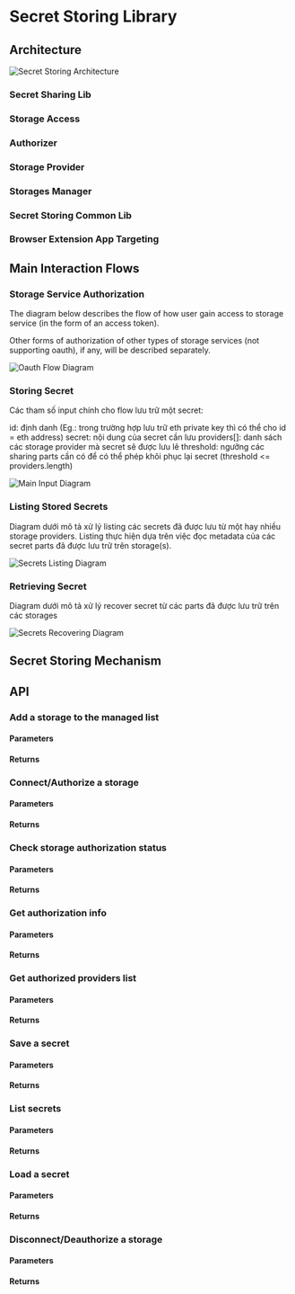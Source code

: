# Secret Storing Library

## Architecture

![](https://i.imgur.com/A5ewlGD.png "Secret Storing Architecture")

### Secret Sharing Lib

### Storage Access

### Authorizer

### Storage Provider

### Storages Manager

### Secret Storing Common Lib

### Browser Extension App Targeting

## Main Interaction Flows



### Storage Service Authorization

The diagram below describes the flow of how user gain access to storage service (in the form of an access token).

Other forms of authorization of other types of storage services (not supporting oauth), if any, will be described separately.

![](https://i.imgur.com/4sdB1ym.png "Oauth Flow Diagram")

### Storing Secret

Các tham số input chính cho flow lưu trữ một secret:

id: định danh (Eg.: trong trường hợp lưu trữ eth private key thì có thể cho id = eth address)
secret: nội dung của secret cần lưu
providers[]: danh sách các storage provider mà secret sẽ được lưu lê
threshold: ngưỡng các sharing parts cần có để có thể phép khôi phục lại secret (threshold <= providers.length)

![](https://i.imgur.com/oc063aP.png "Main Input Diagram")

### Listing Stored Secrets

Diagram dưới mô tả xử lý listing các secrets đã được lưu từ một hay nhiều storage providers. Listing thực hiện dựa trên việc đọc metadata của các secret parts đã được lưu
trữ trên storage(s).

![](https://i.imgur.com/tI2eg2O.png "Secrets Listing Diagram")

### Retrieving Secret

Diagram dưới mô tả xử lý recover secret từ các parts đã được lưu trữ trên các storages

![](https://i.imgur.com/BleoxDU.png "Secrets Recovering Diagram")

## Secret Storing Mechanism

## API

### Add a storage to the managed list

#### Parameters

#### Returns

### Connect/Authorize a storage

#### Parameters

#### Returns

### Check storage authorization status

#### Parameters

#### Returns

### Get authorization info

#### Parameters

#### Returns

### Get authorized providers list

#### Parameters

#### Returns

### Save a secret

#### Parameters

#### Returns

### List secrets

#### Parameters

#### Returns

### Load a secret

#### Parameters

#### Returns

### Disconnect/Deauthorize a storage

#### Parameters

#### Returns